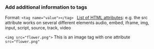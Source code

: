 ### Add additional information to tags  
Format:  ```<tag name="value"></tag> ``` 
[List of HTML attributes]:
e.g. the src attribute works on several different elements audio, embed, iframe, img, input, script, source, track, video

```<img src="flower.png">```
This is an image tag with one attribute ```src="flower.png"```

[List of HTML attributes]:https://developer.mozilla.org/en-US/docs/Web/HTML/Attributes

